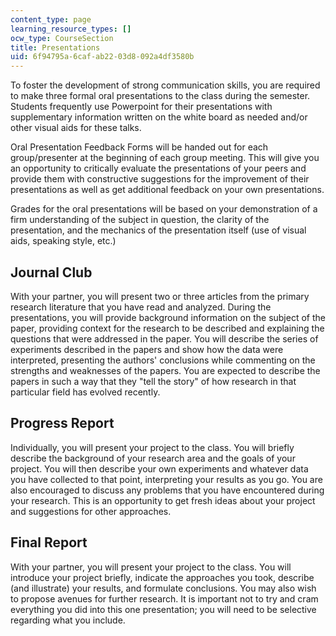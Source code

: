 ```yaml
---
content_type: page
learning_resource_types: []
ocw_type: CourseSection
title: Presentations
uid: 6f94795a-6caf-ab22-03d8-092a4df3580b
---
```


To foster the development of strong communication skills, you are required to make three formal oral presentations to the class during the semester. Students frequently use Powerpoint for their presentations with supplementary information written on the white board as needed and/or other visual aids for these talks.

Oral Presentation Feedback Forms will be handed out for each group/presenter at the beginning of each group meeting. This will give you an opportunity to critically evaluate the presentations of your peers and provide them with constructive suggestions for the improvement of their presentations as well as get additional feedback on your own presentations.

Grades for the oral presentations will be based on your demonstration of a firm understanding of the subject in question, the clarity of the presentation, and the mechanics of the presentation itself (use of visual aids, speaking style, etc.)

Journal Club
------------

With your partner, you will present two or three articles from the primary research literature that you have read and analyzed. During the presentations, you will provide background information on the subject of the paper, providing context for the research to be described and explaining the questions that were addressed in the paper. You will describe the series of experiments described in the papers and show how the data were interpreted, presenting the authors' conclusions while commenting on the strengths and weaknesses of the papers. You are expected to describe the papers in such a way that they "tell the story" of how research in that particular field has evolved recently.

Progress Report
---------------

Individually, you will present your project to the class. You will briefly describe the background of your research area and the goals of your project. You will then describe your own experiments and whatever data you have collected to that point, interpreting your results as you go. You are also encouraged to discuss any problems that you have encountered during your research. This is an opportunity to get fresh ideas about your project and suggestions for other approaches.

Final Report
------------

With your partner, you will present your project to the class. You will introduce your project briefly, indicate the approaches you took, describe (and illustrate) your results, and formulate conclusions. You may also wish to propose avenues for further research. It is important not to try and cram everything you did into this one presentation; you will need to be selective regarding what you include.